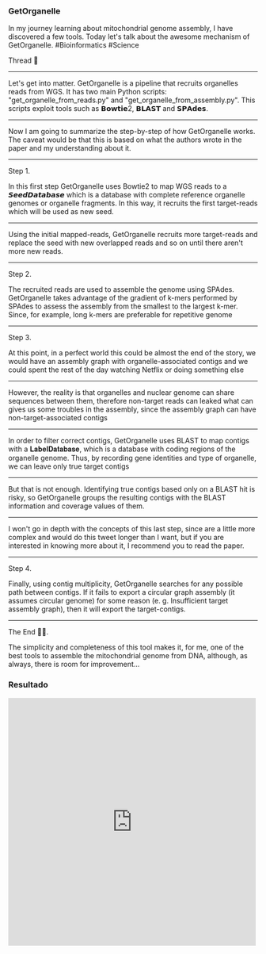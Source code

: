 
### GetOrganelle

In my journey learning about mitochondrial genome assembly, I have discovered a few tools. Today let's talk about the awesome mechanism of GetOrganelle. #Bioinformatics #Science


Thread 🧵

---

Let's get into matter. GetOrganelle is a pipeline that recruits organelles reads from WGS. It has two main Python scripts: "get_organelle_from_reads.py" and "get_organelle_from_assembly.py". This scripts exploit tools such as 𝗕𝗼𝘄𝘁𝗶𝗲2, 𝗕𝗟𝗔𝗦𝗧 and 𝗦𝗣𝗔𝗱𝗲𝘀.

---
Now I am going to summarize the step-by-step of how GetOrganelle works. The caveat would be that this is based on what the authors wrote in the paper and my understanding about it.

---
Step 1.  

In this first step GetOrganelle uses Bowtie2 to map WGS reads to a 𝙎𝙚𝙚𝙙𝘿𝙖𝙩𝙖𝙗𝙖𝙨𝙚 which is a database with complete reference organelle genomes or organelle fragments. In this way, it recruits the first target-reads which will be used as new seed.

---
Using the initial mapped-reads, GetOrganelle recruits more target-reads and replace the seed with new overlapped reads and so on until there aren't more new reads.

---
Step 2.

The recruited reads are used to assemble the genome using SPAdes. GetOrganelle takes advantage of the gradient of k-mers performed by SPAdes to assess the assembly from the smallest to the largest k-mer. Since, for example, long k-mers are preferable for repetitive genome

----
Step 3.

At this point, in a perfect world this could be almost the end of the story, we would have an assembly graph with organelle-associated contigs and we could spent the rest of the day watching Netflix or doing something else

---

However, the reality is that organelles and nuclear genome can share sequences between them, therefore non-target reads can leaked what can gives us some troubles in the assembly, since the assembly graph can have non-target-associated contigs

---
In order to filter correct contigs, GetOrganelle uses BLAST to map contigs with a 𝐋𝐚𝐛𝐞𝐥𝐃𝐚𝐭𝐚𝐛𝐚𝐬𝐞, which is a database with coding regions of the organelle genome. Thus, by recording gene identities and type of organelle, we can leave only true target contigs

---

But that is not enough. Identifying true contigs based only on a BLAST hit is risky, so GetOrganelle groups the resulting contigs with the BLAST information and coverage values of them.

---
 I won't go in depth with the concepts of this last step, since are a little more complex and would do this tweet longer than I want, but if you are interested in knowing more about it, I recommend you to read the paper.

----

Step 4.

Finally, using contig multiplicity, GetOrganelle searches for any possible path between contigs. If it fails to export a circular graph assembly (it assumes circular genome) for some reason (e. g. Insufficient target assembly graph), then it will export the target-contigs.

---

The End 🙇‍♂️.

The simplicity and completeness of this tool makes it, for me, one of the best tools to assemble the mitochondrial genome from DNA, although, as always, there is room for improvement...


### **Resultado**

<iframe border=0 frameborder=0 height=500 width=500 src="https://twitframe.com/show?url=https://twitter.com/Juanpicon255/status/1576240896244260865"> </iframe>